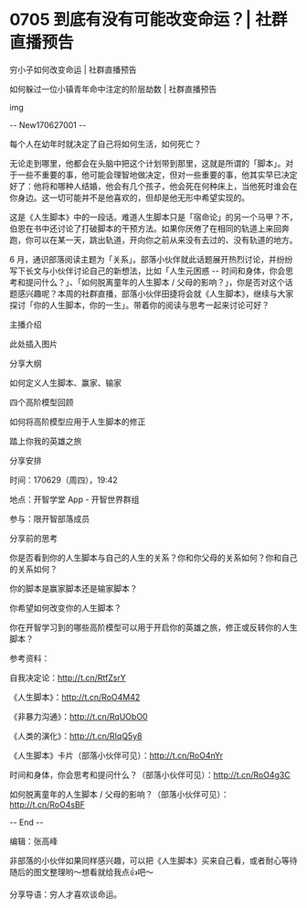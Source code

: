 # 0705 到底有没有可能改变命运？| 社群直播预告

穷小子如何改变命运 | 社群直播预告

如何躲过一位小镇青年命中注定的阶层劫数 | 社群直播预告

img

-- New170627001 --

每个人在幼年时就决定了自己将如何生活，如何死亡？

无论走到哪里，他都会在头脑中把这个计划带到那里，这就是所谓的「脚本」。对于一些不重要的事，他可能会理智地做决定，但对一些重要的事，他其实早已决定好了：他将和哪种人结婚，他会有几个孩子，他会死在何种床上，当他死时谁会在你身边。这一切可能并不是他喜欢的，但却是他无形中希望实现的。

这是《人生脚本》中的一段话。难道人生脚本只是「宿命论」的另一个马甲？不，伯恩在书中还讨论了打破脚本的干预方法。如果你厌倦了在相同的轨道上来回奔跑，你可以在某一天，跳出轨道，开向你之前从来没有去过的、没有轨道的地方。

6 月，通识部落阅读主题为「关系」。部落小伙伴就此话题展开热烈讨论，并纷纷写下长文与小伙伴讨论自己的新想法，比如「人生元困惑 -- 时间和身体，你会思考和提问什么？」、「如何脱离童年的人生脚本 / 父母的影响？」，你是否对这个话题感兴趣呢？本周的社群直播，部落小伙伴田捷将会就《人生脚本》，继续与大家探讨「你的人生脚本，你的一生」。带着你的阅读与思考一起来讨论可好？

主播介绍

此处插入图片

分享大纲

如何定义人生脚本、赢家、输家

四个高阶模型回顾

如何将高阶模型应用于人生脚本的修正

踏上你我的英雄之旅

分享安排

时间：170629（周四），19:42

地点：开智学堂 App - 开智世界群组

参与：限开智部落成员

分享前的思考

你是否看到你的人生脚本与自己的人生的关系？你和你父母的关系如何？你和自己的关系如何？

你的脚本是赢家脚本还是输家脚本？

你希望如何改变你的人生脚本？

你在开智学习到的哪些高阶模型可以用于开启你的英雄之旅，修正或反转你的人生脚本？

参考资料：

自我决定论：http://t.cn/RtfZsrY

《人生脚本》：http://t.cn/RoO4M42

《非暴力沟通》：http://t.cn/RqUObO0

《人类的演化》：http://t.cn/RIqQ5y8

《人生脚本》卡片（部落小伙伴可见）：http://t.cn/RoO4nYr

时间和身体，你会思考和提问什么？（部落小伙伴可见）：http://t.cn/RoO4g3C

如何脱离童年的人生脚本 / 父母的影响？（部落小伙伴可见）：http://t.cn/RoO4sBF

-- End --

编辑：张高峰

非部落的小伙伴如果同样感兴趣，可以把《人生脚本》买来自己看，或者耐心等待随后的图文整理哟～想看就给我点👍吧～

分享导语：穷人才喜欢谈命运。

